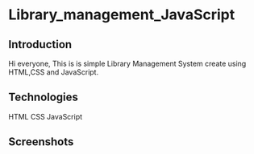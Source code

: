 # Library_management_JavaScript

## Introduction
Hi everyone,
This is is simple Library Management System create using HTML,CSS and JavaScript.

## Technologies
HTML
CSS
JavaScript

## Screenshots


